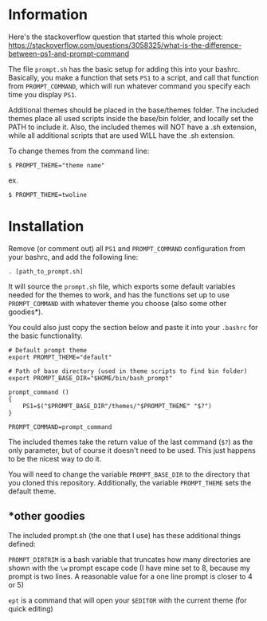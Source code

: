 # Information
Here's the stackoverflow question that started this whole project: 
https://stackoverflow.com/questions/3058325/what-is-the-difference-between-ps1-and-prompt-command

The file `prompt.sh` has the basic setup for adding this into your bashrc.
Basically, you make a function that sets `PS1` to a script, and call that
function from `PROMPT_COMMAND`, which will run whatever command you specify
each time you display `PS1`. 

Additional themes should be placed in the base/themes folder. The included
themes place all used scripts inside the base/bin folder, and locally set the
PATH to include it. Also, the included themes will NOT have a .sh extension,
while all additional scripts that are used WILL have the .sh extension.

To change themes from the command line:

`$ PROMPT_THEME="theme name"`

ex.

`$ PROMPT_THEME=twoline`

# Installation
Remove (or comment out) all `PS1` and `PROMPT_COMMAND` configuration from your
bashrc, and add the following line:

```
. [path_to_prompt.sh]
```

It will source the `prompt.sh` file, which exports some default variables
needed for the themes to work, and has the functions set up to use
`PROMPT_COMMAND` with whatever theme you choose (also some other goodies*).

You could also just copy the section below and paste it into your `.bashrc` for
the basic functionality.

```
# Default prompt theme
export PROMPT_THEME="default"

# Path of base directory (used in theme scripts to find bin folder)
export PROMPT_BASE_DIR="$HOME/bin/bash_prompt"

prompt_command ()
{
    PS1=$("$PROMPT_BASE_DIR"/themes/"$PROMPT_THEME" "$?")
}

PROMPT_COMMAND=prompt_command
```

The included themes take the return value of the last command (`$?`) as the
only parameter, but of course it doesn't need to be used. This just happens to
be the nicest way to do it.

You will need to change the variable `PROMPT_BASE_DIR` to the directory that
you cloned this repository. Additionally, the variable `PROMPT_THEME` sets the
default theme.

## *other goodies
The included prompt.sh (the one that I use) has these additional things
defined:

`PROMPT_DIRTRIM` is a bash variable that truncates how many directories are
shown with the `\w` prompt escape code (I have mine set to 8, because my
prompt is two lines. A reasonable value for a one line prompt is closer to 4
or 5)

`ept` is a command that will open your `$EDITOR` with the current theme (for
quick editing)
